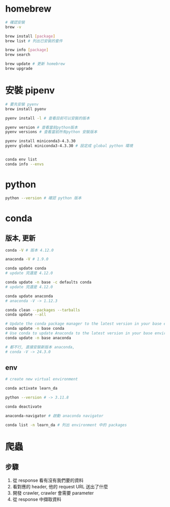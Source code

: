 # homebrew

```sh
# 確認安裝
brew -v

brew install [package]
brew list # 列出已安裝的套件

brew info [package]
brew search

brew update # 更新 homebrew
brew upgrade
```

# 安裝 pipenv

```sh
# 要先安裝 pyenv
brew install pyenv

pyenv install -l # 查看目前可以安裝的版本

pyenv version # 查看當前python版本
pyenv versions # 查看當前所有python 安裝版本

pyenv install miniconda3-4.3.30 
pyenv global miniconda3-4.3.30 # 設定成 global python 環境


conda env list
conda info --envs
```

# python 

```sh
python --version # 確認 python 版本

```

# conda

## 版本, 更新

```sh
conda -V # 版本 4.12.0

anaconda -V # 1.9.0

conda update conda 
# update 完還是 4.12.0

conda update -n base -c defaults conda
# update 完還是 4.12.0

conda update anaconda
# anaconda -V -> 1.12.3

conda clean --packages --tarballs
conda update --all

# Update the conda package manager to the latest version in your base environment
conda update -n base conda
# Use conda to update Anaconda to the latest version in your base environment
conda update -n base anaconda

# 都不行, 直接安裝新版本 anaconda, 
# conda -V -> 24.3.0

```
## env

```sh
# create new virtual environment

conda activate learn_da

python --version # -> 3.11.8

conda deactivate 

anaconda-navigator # 啟動 anaconda navigator

conda list -n learn_da # 列出 environment 中的 packages
```

# 爬蟲

## 步驟

1. 從 response 看有沒有我們要的資料
2. 看對應的 header, 他的 request URL 送出了什麼
3. 開發 crawler, crawler 會需要 parameter
4. 從 response 中擷取資料

